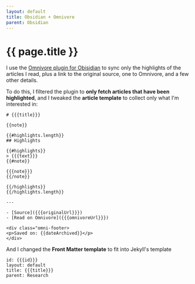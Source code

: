 ```yaml
---
layout: default
title: Obsidian + Omnivore
parent: Obsidian
---
```


# {{ page.title }}

I use the [Omnivore plugin for Obisidian](https://github.com/omnivore-app/obsidian-omnivore) to sync only the highlights of the articles I read, plus a link to the original source, one to Omnivore, and a few other details.

To do this, I filtered the plugin to **only fetch articles that have been highlighted**, and I tweaked the **article template** to collect only what I'm interested in:

```
# {{{title}}}

{{note}}

{{#highlights.length}}
## Highlights

{{#highlights}}
> {{{text}}}
{{#note}}

{{{note}}}
{{/note}}

{{/highlights}}
{{/highlights.length}}

---

- [Source]({{{originalUrl}}})
- [Read on Omnivore]({{{omnivoreUrl}}})

<div class="omni-footer>
<p>Saved on: {{dateArchived}}</p>
</div>
```

And I changed the **Front Matter template** to fit into Jekyll's template

```
id: {{{id}}}
layout: default
title: {{{title}}}
parent: Research
```